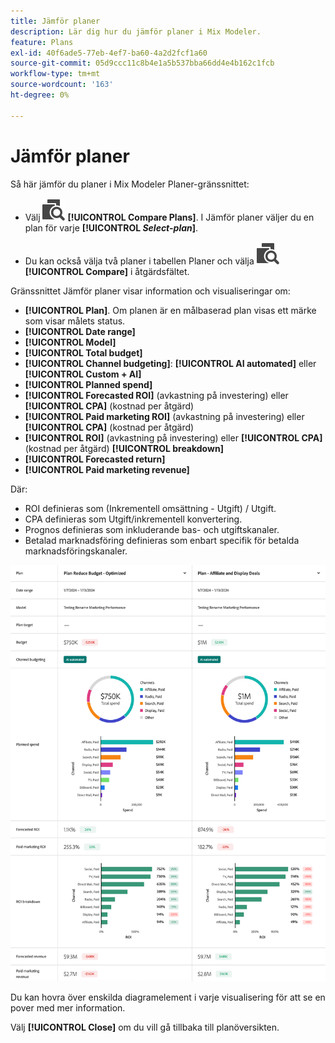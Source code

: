 ```yaml
---
title: Jämför planer
description: Lär dig hur du jämför planer i Mix Modeler.
feature: Plans
exl-id: 40f6ade5-77eb-4ef7-ba60-4a2d2fcf1a60
source-git-commit: 05d9ccc11c8b4e1a5b537bba66dd4e4b162c1fcb
workflow-type: tm+mt
source-wordcount: '163'
ht-degree: 0%

---
```


# Jämför planer

Så här jämför du planer i Mix Modeler Planer-gränssnittet:

* Välj ![Jämför](/help/assets/icons/Compare.svg) **[!UICONTROL Compare Plans]**. I Jämför planer väljer du en plan för varje **[!UICONTROL _Select-plan_]**.

* Du kan också välja två planer i tabellen Planer och välja ![Jämför](/help/assets/icons/Compare.svg) **[!UICONTROL Compare]** i åtgärdsfältet.

Gränssnittet Jämför planer visar information och visualiseringar om:

* **[!UICONTROL Plan]**. Om planen är en målbaserad plan visas ett märke som visar målets status.
* **[!UICONTROL Date range]**
* **[!UICONTROL Model]**
* **[!UICONTROL Total budget]**
* **[!UICONTROL Channel budgeting]**: **[!UICONTROL AI automated]** eller **[!UICONTROL Custom + AI]**
* **[!UICONTROL Planned spend]**
* **[!UICONTROL Forecasted ROI]** (avkastning på investering) eller **[!UICONTROL CPA]** (kostnad per åtgärd)
* **[!UICONTROL Paid marketing ROI]** (avkastning på investering) eller **[!UICONTROL CPA]** (kostnad per åtgärd)
* **[!UICONTROL ROI]** (avkastning på investering) eller **[!UICONTROL CPA]** (kostnad per åtgärd) **[!UICONTROL breakdown]**
* **[!UICONTROL Forecasted return]**
* **[!UICONTROL Paid marketing revenue]**

Där:

* ROI definieras som (Inkrementell omsättning - Utgift) / Utgift.
* CPA definieras som Utgift/inkrementell konvertering.
* Prognos definieras som inkluderande bas- och utgiftskanaler.
* Betalad marknadsföring definieras som enbart specifik för betalda marknadsföringskanaler.


![Jämför planer](/help/assets/compare-plans.png)

Du kan hovra över enskilda diagramelement i varje visualisering för att se en pover med mer information.

Välj **[!UICONTROL Close]** om du vill gå tillbaka till planöversikten.
